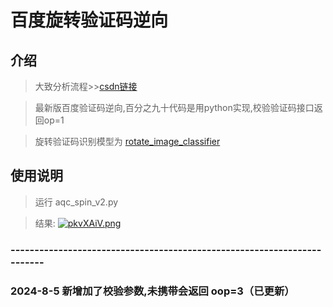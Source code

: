 # 百度旋转验证码逆向

## 介绍
> 大致分析流程>>[csdn链接](https://blog.csdn.net/wh00011/article/details/140658471)

> 最新版百度验证码逆向,百分之九十代码是用python实现,校验验证码接口返回op=1

> 旋转验证码识别模型为 [rotate_image_classifier](https://github.com/HarderThenHarder/rotate_image_classifier) 
## 使用说明
> 运行 aqc_spin_v2.py

> 结果:
> [![pkvXAiV.png](https://s21.ax1x.com/2024/08/05/pkvXAiV.png)](https://imgse.com/i/pkvXAiV)





### ------------------------------------------------------------------------


### 2024-8-5 新增加了校验参数,未携带会返回 oop=3（已更新）